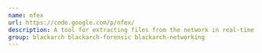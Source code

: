 ```yaml
---
name: nfex
url: https://code.google.com/p/nfex/
description: A tool for extracting files from the network in real-time or post-capture from an offline tcpdump pcap savefile.
group: blackarch blackarch-forensic blackarch-networking
---
```

